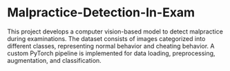 # Malpractice-Detection-In-Exam
This project develops a computer vision-based model to detect malpractice during examinations. The dataset consists of images categorized into different classes, representing normal behavior and cheating behavior. A custom PyTorch pipeline is implemented for data loading, preprocessing, augmentation, and classification.
